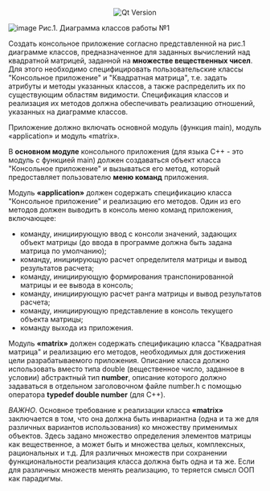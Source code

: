 <p align = "center">
  <img src = "https://img.shields.io/badge/Qt_Creator-5.0.2-41CD52?style=plastic&logo=Qt&labelColor=black" alt = "Qt Version">
</p>

![image](https://github.com/suzzerain/OOP_Labs/assets/101402419/17000705-2bd3-4bbc-b189-c153e1628691)
Рис.1. Диаграмма классов работы №1

  Создать консольное приложение согласно представленной на рис.1 диаграмме классов, предназначенное для заданных вычислений над квадратной матрицей, заданной на **множестве вещественных чисел**. Для этого необходимо специфицировать пользовательские классы "Консольное приложение" и "Квадратная матрица", т.е. задать атрибуты и методы указанных классов, а также распределить их по существующим областям видимости.  Спецификация классов и реализация их методов должна обеспечивать реализацию отношений, указанных на диаграмме классов.

Приложение должно включать основной модуль (функция main), модуль «application» и модуль «matrix».
   
В **основном модуле** консольного приложения (для языка С++ - это модуль с функцией main) должен создаваться объект класса "Консольное приложение" и вызываться его метод, который предоставляет пользователю **меню команд** приложения.

Модуль **«application»** должен содержать спецификацию класса "Консольное приложение" и реализацию его методов. Один из его методов должен выводить в консоль меню команд приложения, включающее:
- команду, инициирующую ввод с консоли значений, задающих объект матрицы (до ввода в программе должна быть задана матрица по умолчанию);
- команду, инициирующую расчет определителя матрицы и вывод результатов расчета;
- команду, инициирующую формирования транспонированной матрицы и ее вывода в консоль;
- команду, инициирующую расчет ранга матрицы и вывод результатов расчета;
- команду, инициирующую представление в консоль текущего объекта матрицы;
- команду выхода из приложения.

Модуль **«matrix»** должен содержать спецификацию класса "Квадратная матрица" и реализацию его методов, необходимых для достижения цели разрабатываемого приложения. Описание класса должно использовать вместо типа double (вещественное число, заданное в условии) абстрактный тип **number**, описание которого должно задаваться в отдельном заголовочном файле number.h с помощью оператора **typedef double number** (для С++).
  
_ВАЖНО_. Основное требование к реализации класса **«matrix»** заключается в том, что она должна быть инвариантна (одна и та же для различных вариантов использования) ко множеству применимых объектов. Здесь задано множество определения элементов матрицы как вещественное, а может быть и множества целых, комплексных, рациональных и т.д. Для различных множеств при сохранении функциональности реализация класса должна быть одна и та же. Если для различных множеств менять реализацию, то теряется смысл ООП как парадигмы.
